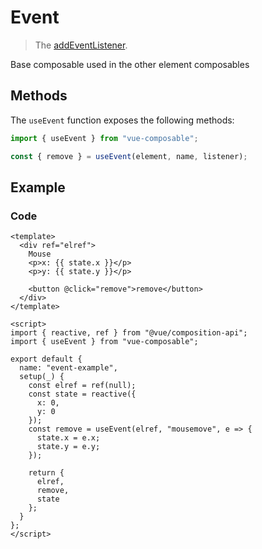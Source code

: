 # Event

> The [addEventListener](https://developer.mozilla.org/en-US/docs/Web/API/EventTarget/addEventListener).

Base composable used in the other element composables

## Methods

The `useEvent` function exposes the following methods:

```js
import { useEvent } from "vue-composable";

const { remove } = useEvent(element, name, listener);
```

## Example


<event-example/>


### Code

```vue
<template>
  <div ref="elref">
    Mouse
    <p>x: {{ state.x }}</p>
    <p>y: {{ state.y }}</p>

    <button @click="remove">remove</button>
  </div>
</template>

<script>
import { reactive, ref } from "@vue/composition-api";
import { useEvent } from "vue-composable";

export default {
  name: "event-example",
  setup(_) {
    const elref = ref(null);
    const state = reactive({
      x: 0,
      y: 0
    });
    const remove = useEvent(elref, "mousemove", e => {
      state.x = e.x;
      state.y = e.y;
    });

    return {
      elref,
      remove,
      state
    };
  }
};
</script>
```
